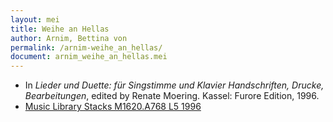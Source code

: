 ```yaml
---
layout: mei
title: Weihe an Hellas
author: Arnim, Bettina von
permalink: /arnim-weihe_an_hellas/
document: arnim_weihe_an_hellas.mei
---
```


- In *Lieder und Duette: für Singstimme und Klavier Handschriften, Drucke, Bearbeitungen*, edited by Renate Moering. Kassel: Furore Edition, 1996. 
- <a href="https://tufts-primo.hosted.exlibrisgroup.com/permalink/f/bnf7qa/01TUN_ALMA2180485300003851" target="_blank">Music Library Stacks M1620.A768 L5 1996</a>
